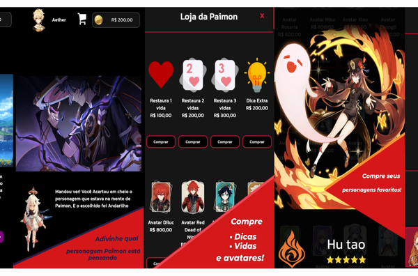 <div style="display:flex; justify-content: center; align-items:center;flex-direction:row;">

<img src="https://github.com/EryckBorges/Genshin-Impact-Divination/blob/main/imagemJogo/telaInicial.jpg" width="300" height="600" alt="Tela Inicial">

<img src="https://raw.githubusercontent.com/EryckBorges/Genshin-Impact-Divination/main/imagemJogo/dica.webp" width="300" height="600" alt="Tela de Dica">
<img src="https://github.com/EryckBorges/Genshin-Impact-Divination/blob/main/imagemJogo/comprarItens.jpg" width="300" height="600" alt="Tela Compras">
<img src="https://raw.githubusercontent.com/EryckBorges/Genshin-Impact-Divination/main/imagemJogo/comprarPersonagens.webp" width="300" height="600" alt="Tela Compra Personagem">
<img src="https://raw.githubusercontent.com/EryckBorges/Genshin-Impact-Divination/main/imagemJogo/editarPerfil.webp" width="300" height="600" alt="Tela Para Editar Perfil">
  
</div>




